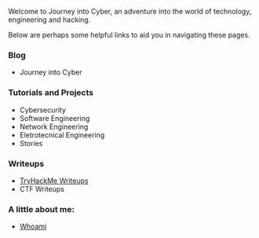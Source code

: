 Welcome to Journey into Cyber, an adventure into the world of technology, engineering and hacking.

Below are perhaps some helpful links to aid you in navigating these pages.

### Blog
- Journey into Cyber

### Tutorials and Projects

- Cybersecurity
- Software Engineering
- Network Engineering
- Eletrotecnical Engineering
- Stories

### Writeups

- [TryHackMe Writeups](https://rondons.github.io/Journey-Into-Cyber/THMWriteups)
- CTF Writeups



### A little about me:

- [Whoami](https://rondons.github.io/Journey-Into-Cyber/whoami)
